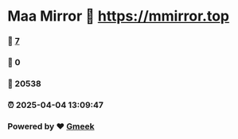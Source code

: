# Maa Mirror :link: https://mmirror.top 
### :page_facing_up: [7](https://mmirror.top/tag.html) 
### :speech_balloon: 0 
### :hibiscus: 20538 
### :alarm_clock: 2025-04-04 13:09:47 
### Powered by :heart: [Gmeek](https://github.com/Meekdai/Gmeek)
